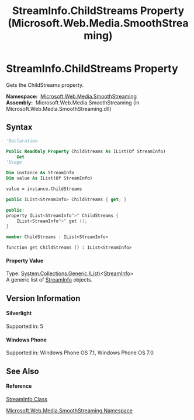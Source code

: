 ﻿---
title: StreamInfo.ChildStreams Property  (Microsoft.Web.Media.SmoothStreaming)
TOCTitle: ChildStreams Property
ms:assetid: P:Microsoft.Web.Media.SmoothStreaming.StreamInfo.ChildStreams
ms:mtpsurl: https://msdn.microsoft.com/en-us/library/microsoft.web.media.smoothstreaming.streaminfo.childstreams(v=VS.95)
ms:contentKeyID: 46307868
ms.date: 05/31/2012
mtps_version: v=VS.95
f1_keywords:
- Microsoft.Web.Media.SmoothStreaming.StreamInfo.ChildStreams
- Microsoft.Web.Media.SmoothStreaming.StreamInfo.get_ChildStreams
dev_langs:
- CSharp
- JScript
- VB
- FSharp
- c++
api_location:
- Microsoft.Web.Media.SmoothStreaming.dll
api_name:
- Microsoft.Web.Media.SmoothStreaming.StreamInfo.ChildStreams
- Microsoft.Web.Media.SmoothStreaming.StreamInfo.get_ChildStreams
api_type:
- Managed
topic_type:
- apiref
- kbSyntax
product_family_name: VS
ROBOTS: INDEX,FOLLOW
---

# StreamInfo.ChildStreams Property

Gets the ChildStreams property.

**Namespace:**  [Microsoft.Web.Media.SmoothStreaming](microsoft-web-media-smoothstreaming-namespace_1.md)  
**Assembly:**  Microsoft.Web.Media.SmoothStreaming (in Microsoft.Web.Media.SmoothStreaming.dll)

## Syntax

``` vb
'Declaration

Public ReadOnly Property ChildStreams As IList(Of StreamInfo)
    Get
'Usage

Dim instance As StreamInfo
Dim value As IList(Of StreamInfo)

value = instance.ChildStreams
```

``` csharp
public IList<StreamInfo> ChildStreams { get; }
```

``` c++
public:
property IList<StreamInfo^>^ ChildStreams {
    IList<StreamInfo^>^ get ();
}
```

``` fsharp
member ChildStreams : IList<StreamInfo>
```

``` jscript
function get ChildStreams () : IList<StreamInfo>
```

#### Property Value

Type: [System.Collections.Generic.IList](https://msdn.microsoft.com/en-us/library/5y536ey6\(v=vs.95\))\<[StreamInfo](streaminfo-class-microsoft-web-media-smoothstreaming_1.md)\>  
A generic list of [StreamInfo](streaminfo-class-microsoft-web-media-smoothstreaming_1.md) objects.

## Version Information

#### Silverlight

Supported in: 5  

#### Windows Phone

Supported in: Windows Phone OS 7.1, Windows Phone OS 7.0  

## See Also

#### Reference

[StreamInfo Class](streaminfo-class-microsoft-web-media-smoothstreaming_1.md)

[Microsoft.Web.Media.SmoothStreaming Namespace](microsoft-web-media-smoothstreaming-namespace_1.md)

